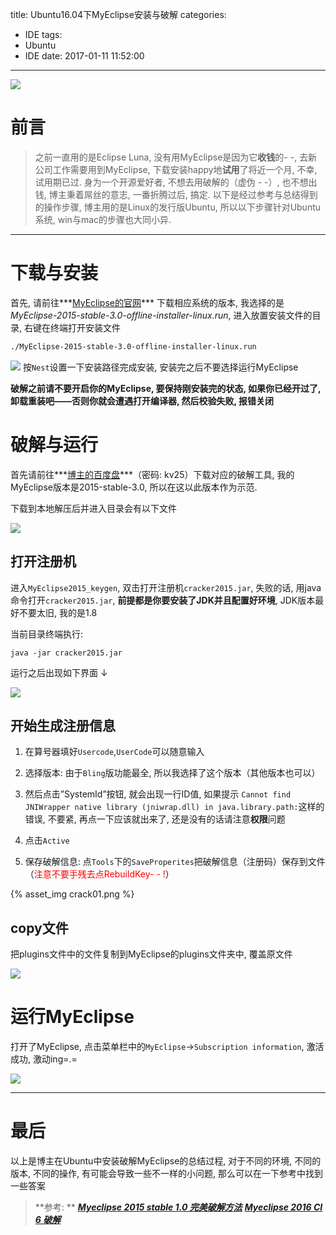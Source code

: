 title: Ubuntu16.04下MyEclipse安装与破解
categories:
  - IDE
tags:
  - Ubuntu
  - IDE
date: 2017-01-11 11:52:00
---
![](https://oldcdn.yangbingdong.com/img/ubuntu-myclipse-crack/myeclipseInfo.png)

# 前言
> 之前一直用的是Eclipse Luna, 没有用MyEclipse是因为它**收钱**的- -, 去新公司工作需要用到MyEclipse, 下载安装happy地**试用**了将近一个月, 不幸, 试用期已过. 身为一个开源爱好者, 不想去用破解的（虚伪 - -）, 也不想出钱, 博主秉着屌丝的意志, 一番折腾过后, 搞定. 以下是经过参考与总结得到的操作步骤, 博主用的是Linux的发行版Ubuntu, 所以以下步骤针对Ubuntu系统, win与mac的步骤也大同小异. 
<!--more-->

------

# 下载与安装

首先, 请前往***[MyEclipse的官网](http://www.MyEclipsecn.com/download/)*** 下载相应系统的版本, 我选择的是*MyEclipse-2015-stable-3.0-offline-installer-linux.run*, 进入放置安装文件的目录, 右键在终端打开安装文件

```bash
./MyEclipse-2015-stable-3.0-offline-installer-linux.run 
```

![](https://oldcdn.yangbingdong.com/img/ubuntu-myclipse-crack/meInstall.png)
按`Nest`设置一下安装路径完成安装, 安装完之后不要选择运行MyEclipse

**破解之前请不要开启你的MyEclipse, 要保持刚安装完的状态, 如果你已经开过了, 卸载重装吧——否则你就会遭遇打开编译器, 然后校验失败, 报错关闭**

# 破解与运行

首先请前往***[博主的百度盘](https://pan.baidu.com/s/1geKxeoz)***（密码: kv25）下载对应的破解工具, 我的MyEclipse版本是2015-stable-3.0, 所以在这以此版本作为示范. 

下载到本地解压后并进入目录会有以下文件

![](https://oldcdn.yangbingdong.com/img/ubuntu-myclipse-crack/meFile.png)


## 打开注册机

进入`MyEclipse2015_keygen`, 双击打开注册机`cracker2015.jar`, 失败的话, 用java命令打开`cracker2015.jar`, **前提都是你要安装了JDK并且配置好环境**, JDK版本最好不要太旧, 我的是1.8

当前目录终端执行: 

```
java -jar cracker2015.jar

```

运行之后出现如下界面 ↓

![](https://oldcdn.yangbingdong.com/img/ubuntu-myclipse-crack/crack.png)

## 开始生成注册信息 

1. 在算号器填好`Usercode`,`UserCode`可以随意输入

2. 选择版本: 由于`Bling`版功能最全, 所以我选择了这个版本（其他版本也可以）

3. 然后点击”SystemId”按钮, 就会出现一行ID值, 如果提示 `Cannot find JNIWrapper native library (jniwrap.dll) in java.library.path:`这样的错误, 不要紧, 再点一下应该就出来了, 还是没有的话请注意**权限**问题

4. 点击`Active`

5. 保存破解信息: 点`Tools`下的`SaveProperites`把破解信息（注册码）保存到文件 （<font color=red>注意不要手残去点RebuildKey- - !</font>）

{% asset_img crack01.png %}

## copy文件

把plugins文件中的文件复制到MyEclipse的plugins文件夹中, 覆盖原文件

![](https://oldcdn.yangbingdong.com/img/ubuntu-myclipse-crack/plugins.png)

# 运行MyEclipse

打开了MyEclipse, 点击菜单栏中的`MyEclipse`->`Subscription information`, 激活成功, 激动ing=.=

![](https://oldcdn.yangbingdong.com/img/ubuntu-myclipse-crack/myeclipseInfo.png)

------

# 最后

以上是博主在Ubuntu中安装破解MyEclipse的总结过程, 对于不同的环境, 不同的版本, 不同的操作, 有可能会导致一些不一样的小问题, 那么可以在一下参考中找到一些答案

> **参考: **
> ***[Myeclipse 2015 stable 1.0 完美破解方法](http://yangl.net/2015/07/14/myeclipse_2015stable_1/)***
> ***[Myeclipse 2016 CI 6 破解](http://http://yangl.net/2016/10/11/myeclipse-2016-ci-6_crack/)***



